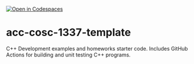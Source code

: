 [![Open in Codespaces](https://classroom.github.com/assets/launch-codespace-f4981d0f882b2a3f0472912d15f9806d57e124e0fc890972558857b51b24a6f9.svg)](https://classroom.github.com/open-in-codespaces?assignment_repo_id=9844171)
# acc-cosc-1337-template
C++ Development examples and homeworks starter code.  Includes GitHub Actions for building and unit testing C++ programs.
